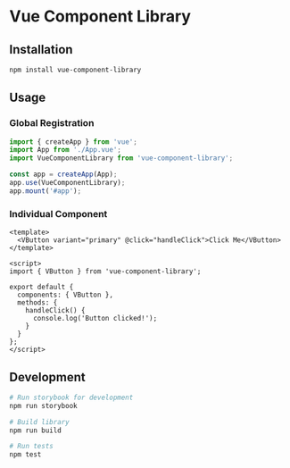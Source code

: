 # Vue Component Library

## Installation

```bash
npm install vue-component-library
```

## Usage

### Global Registration

```javascript
import { createApp } from 'vue';
import App from './App.vue';
import VueComponentLibrary from 'vue-component-library';

const app = createApp(App);
app.use(VueComponentLibrary);
app.mount('#app');
```

### Individual Component

```vue
<template>
  <VButton variant="primary" @click="handleClick">Click Me</VButton>
</template>

<script>
import { VButton } from 'vue-component-library';

export default {
  components: { VButton },
  methods: {
    handleClick() {
      console.log('Button clicked!');
    }
  }
};
</script>
```

## Development

```bash
# Run storybook for development
npm run storybook

# Build library
npm run build

# Run tests
npm test
```